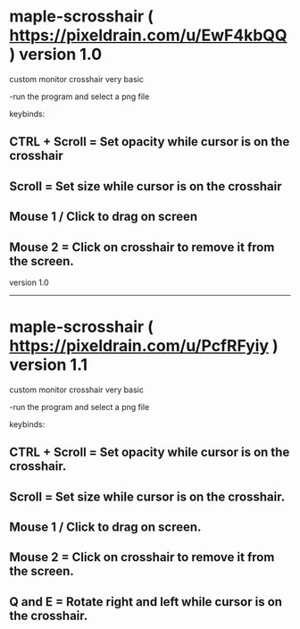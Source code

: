 # maple-scrosshair ( https://pixeldrain.com/u/EwF4kbQQ ) version 1.0

custom monitor crosshair very basic

-run the program and select a png file

keybinds:

CTRL + Scroll = Set opacity while cursor is on the crosshair
-------------------------------------------------------------
Scroll = Set size while cursor is on the crosshair
-------------------------------------------------------------
Mouse 1 / Click to drag on screen
-------------------------------------------------------------
Mouse 2 = Click on crosshair to remove it from the screen.
-------------------------------------------------------------

version 1.0

---------------------------------------------------------------------------------------------------------------------------------------------------------------------------------------

# maple-scrosshair ( https://pixeldrain.com/u/PcfRFyiy ) version 1.1

custom monitor crosshair very basic

-run the program and select a png file

keybinds:

CTRL + Scroll = Set opacity while cursor is on the crosshair.
-------------------------------------------------------------
Scroll = Set size while cursor is on the crosshair.
-------------------------------------------------------------
Mouse 1 / Click to drag on screen.
-------------------------------------------------------------
Mouse 2 = Click on crosshair to remove it from the screen.
-------------------------------------------------------------
Q and E = Rotate right and left while cursor is on the crosshair.
-------------------------------------------------------------


